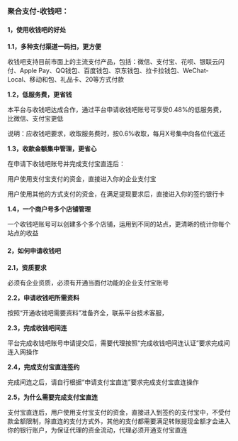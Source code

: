 ### 聚合支付-收钱吧：

#### **1，使用收钱吧的好处**

**1.1，多种支付渠道一码扫，更方便**

收钱吧支持目前市面上的主流支付产品，包括：微信、支付宝、花呗、银联云闪付、Apple Pay、QQ钱包、百度钱包、京东钱包、拉卡拉钱包、WeChat-Local、移动和包、礼品卡、20等方式付款

**1.2，低服务费，更省钱**

本平台与收钱吧达成合作，通过平台申请收钱吧账号可享受0.48%的低服务费，比微信、支付宝更低

说明：应收钱吧要求，收取服务费时，按0.6%收取，每月X号集中向各位代返还

**1.3，收款金额集中管理，更省心**

在申请下收钱吧账号并完成支付宝直连后：

用户使用支付宝支付的资金，直接进入你的企业支付宝

用户使用其他的方式支付的资金，在满足提现要求后，直接进入你的签约银行卡

**1.4，一个商户号多个店铺管理**

一个收钱吧账号可以创建多个多个店铺，运用到不同的站点，更清晰的统计你每个站点的收益

#### **2，如何申请收钱吧**

**2.1，资质要求**

必须有企业资质，必须有开通当面付功能的企业支付宝账号

**2.2，申请收钱吧所需资料**

按照“开通收钱吧需要资料”准备齐全，联系平台技术客服，

**2.3，完成收钱吧间连**

平台完成收钱吧账号申请提交后，需要代理按照“完成收钱吧间连认证”要求完成间连入网操作

**2.4，完成支付宝直连签约**

完成间连之后，请自行根据“申请支付宝直连”要求完成支付宝直连操作

**2.5，为什么需要完成支付宝直连**

支付宝直连后，用户使用支付宝支付的资金，直接进入到签约的支付宝中，不受付款金额限制，除直连的支付方式外，其他的支付都需要满足转账提现金额才会进入你的银行账户，为保证代理的资金流动，代理必须开通支付宝直连





